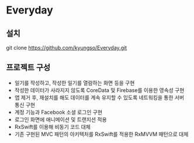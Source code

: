 # Everyday

## 설치
git clone https://github.com/kyungso/Everyday.git


## 프로젝트 구성

- 일기를 작성하고, 작성한 일기를 열람하는 화면 등을 구현
- 작성한 데이터가 사라지지 않도록 CoreData 및 Firebase를 이용한 영속성 구현
- 앱 제거 후, 재설치를 해도 데이터를 계속 유지할 수 있도록 네트워킹을 통한 서버 통신 구현
- 계정 기능과 Facebook 소셜 로그인 구현
- 로그인 화면에 애니메이션 및 트랜지션 적용
- RxSwift를 이용해 비동기 코드 대체
- 기존 구현된 MVC 패턴의 아키텍처를 RxSwift를 적용한 RxMVVM 패턴으로 대체
